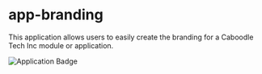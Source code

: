 # app-branding
This application allows users to easily create the branding for a Caboodle Tech Inc module or application.

![Application Badge](https://github.com/caboodle-tech/app-branding/badge.png)
